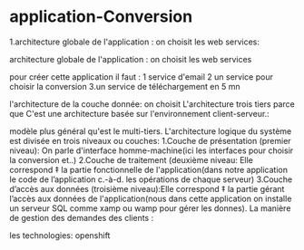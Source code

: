 # application-Conversion
1.architecture globale de l'application : on choisit les web services:








architecture globale de l'application : on choisit les web services 


 

pour créer cette application il faut :
1 service d'email
2 un service pour choisir la conversion 
3.un service de téléchargement en 5 mn
 

l'architecture de la couche donnée: on choisit L'architecture trois tiers parce que C'est une architecture basée sur l'environnement client-serveur.: 




 

modèle plus général qu'est le multi-tiers. L'architecture logique du système est divisée en trois niveaux ou couches:
1.Couche de présentation (premier niveau): On parle d'interface homme-machine(ici les interfaces pour choisir la conversion et..)
2.Couche de traitement (deuxième niveau: Elle correspond ‡ la partie fonctionnelle de l'application(dans notre application 
le code de l’application c.-à-d. les opérations de chaque serveur)
3.Couche d’accès aux données (troisième niveau):Elle correspond ‡ la partie gérant l’accès aux données de l'application(nous 
dans cette application on installe un serveur SQL comme xamp ou wamp pour gérer les donnes).
La manière de gestion des demandes des clients :
 


les technologies:
openshift








